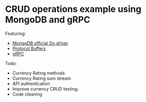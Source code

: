 # CRUD operations example using MongoDB and gRPC

Featuring: 

* [MongoDB official Go driver](https://github.com/mongodb/mongo-go-driver)
* [Protocol Buffers](https://developers.google.com/protocol-buffers/)
* [gRPC](https://grpc.io/)

Todo:

* Currency Rating methods
* Currency Rating sum stream
* API authentication
* Improve currency CRUD testing.
* Code cleaning